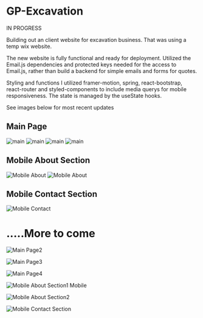 # GP-Excavation
IN PROGRESS

Building out an client website for excavation business. That was using a temp wix website.

The new website is fully functional and ready for deployment. Utilized the Email.js dependencies and protected keys needed for the access to Email.js, rather than build a backend for simple emails and forms for quotes.

 Styling and functions I utilized framer-motion, spring, react-bootstrap, react-router and styled-components to include media querys for mobile responsiveness. The state is managed by the useState hooks. 

See images below for most recent updates
## Main Page
![main](https://raw.githubusercontent.com/GregPetropoulos/GP-Excavation/main/src/images/rm1.png)
![main](https://raw.githubusercontent.com/GregPetropoulos/GP-Excavation/main/src/images/rm2.png)
![main](https://raw.githubusercontent.com/GregPetropoulos/GP-Excavation/main/src/images/rm3.png)
![main](https://raw.githubusercontent.com/GregPetropoulos/GP-Excavation/main/src/images/rm4.png)
## Mobile About Section

![Mobile About](https://raw.githubusercontent.com/GregPetropoulos/GP-Excavation/main/src/images/rm5.png)
![Mobile About](https://raw.githubusercontent.com/GregPetropoulos/GP-Excavation/main/src/images/rm6.png)

## Mobile Contact Section

![Mobile Contact](https://raw.githubusercontent.com/GregPetropoulos/GP-Excavation/main/src/images/rm7.png)


# .....More to come



![Main Page2](../client/src/images/rm2.png) 

![Main Page3](./client/src/images/rm3.png) 

![Main Page4](../client/src/images/rm4.png) 

![Mobile About Section1](../client/src/images/rm5.png) 
Mobile

![Mobile About Section2](../client/src/images/rm6.png)


![Mobile Contact Section](../client/src/images/rm7.png) 


